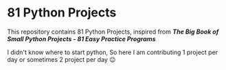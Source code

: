 # 81 Python Projects

This repository contains 81 Python Projects, inspired from **_The Big Book of Small Python Projects - 81 Easy Practice Programs_**

I didn't know where to start python, So here I am contributing 1 project per day or sometimes 2 project per day 😉

